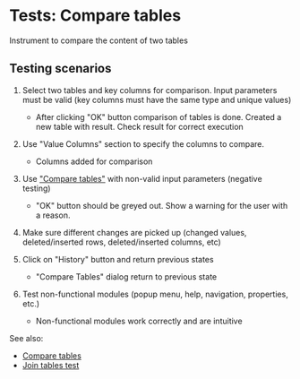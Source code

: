 <!-- TITLE: Tests: Compare tables -->
<!-- SUBTITLE: -->

# Tests: Compare tables

Instrument to compare the content of two tables

## Testing scenarios

1. Select two tables and key columns for comparison. Input parameters must be valid (key columns must have the same type and unique values)
   * After clicking "OK" button comparison of tables is done. Created a new table with result. Check result for correct execution

1. Use "Value Columns" section to specify the columns to compare.
   * Сolumns added for comparison

1. Use ["Сompare tables"](compare-tables.md) with non-valid input parameters (negative testing)
   * "OK" button should be greyed out. Show a warning for the user with a reason.

1. Make sure different changes are picked up (changed values, deleted/inserted rows, deleted/inserted columns, etc)

1. Click on "History" button and return previous states
   * "Compare Tables" dialog return to previous state

1. Test non-functional modules (popup menu, help, navigation, properties, etc.)
   * Non-functional modules work correctly and are intuitive

See also:
 * [Сompare tables](compare-tables.md)
 * [Join tables test](../tests/join-tables-test.md)